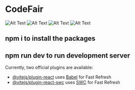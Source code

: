 # CodeFair

![Alt Text](../frontend/readme-images/4.png)
![Alt Text](../frontend/readme-images/7.png)
![Alt Text](../frontend/readme-images/8.png)
![Alt Text](../frontend/readme-images/20.png)

## npm i to install the packages

## npm run dev to run development server

Currently, two official plugins are available:

- [@vitejs/plugin-react](https://github.com/vitejs/vite-plugin-react/blob/main/packages/plugin-react/README.md)
  uses [Babel](https://babeljs.io/) for Fast Refresh
- [@vitejs/plugin-react-swc](https://github.com/vitejs/vite-plugin-react-swc)
  uses [SWC](https://swc.rs/) for Fast Refresh
